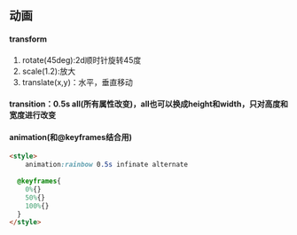 ## 动画

#### transform

1. rotate(45deg):2d顺时针旋转45度
2. scale(1.2):放大
3. translate(x,y)：水平，垂直移动



#### transition：0.5s all(所有属性改变)，all也可以换成height和width，只对高度和宽度进行改变



#### animation(和@keyframes结合用)

```html
<style>
	animation:rainbow 0.5s infinate alternate
  
  @keyframes{
    0%{}
    50%{}
    100%{}
  }
</style>
```



